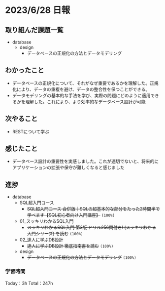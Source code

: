 # 2023/6/28 日報

## 取り組んだ課題一覧
- database
    - design
        - データベースの正規化の方法とデータモデリング

## わかったこと
- データベースの正規化について、それがなぜ重要であるかを理解した。正規化により、データの重複を避け、データの整合性を保つことができる。
- データモデリングの基本的な手法を学び、実際の問題にどのように適用できるかを理解した。これにより、より効率的なデータベース設計が可能

## 次やること
- RESTについて学ぶ

## 感じたこと
- データベース設計の重要性を実感しました。これが適切でないと、将来的にアプリケーションの拡張や保守が難しくなると感じました

## 進捗
- database
    - SQL超入門コース
        - ~~SQL超入門コース 合併版｜SQLの超基本的な部分をたった2時間半で学べます【SQL初心者向け入門講座】~~ ``(100%)``
    - 01_スッキリわかるSQL入門
        - ~~スッキリわかるSQL入門 第3版 ドリル256問付き! (スッキリわかる入門シリーズ) を読む~~ ``(100%)``
    - 02_達人に学ぶDB設計
        - ~~達人に学ぶDB設計 徹底指南書を読む~~ ``(100%)``
    - design
        - ~~データベースの正規化の方法とデータモデリング~~ ``(100%)``


### 学習時間
Today：3h Total：247h
